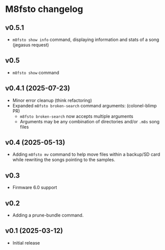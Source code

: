 # M8fsto changelog

## v0.5.1

 * `m8fsto show info` command, displaying information and stats of a song (jegasus request)

## v0.5

 * `m8fsto show` command


## v0.4.1 (2025-07-23)

 * Minor error cleanup (think refactoring)
 * Expanded `m8fsto broken-search` command arguments: (colonel-blimp PR)
   * `m8fsto broken-search` now accepts multiple arguments
   * Arguments may be any combination of directories and/or `.m8s` song files

## v0.4 (2025-05-13)

 * Adding `m8fsto mv` command to help move files within a backup/SD card
   while rewriting the songs pointing to the samples.

## v0.3

 * Firmware 6.0 support

## v0.2

 * Adding a prune-bundle command.

## v0.1 (2025-03-12)

 * Initial release
